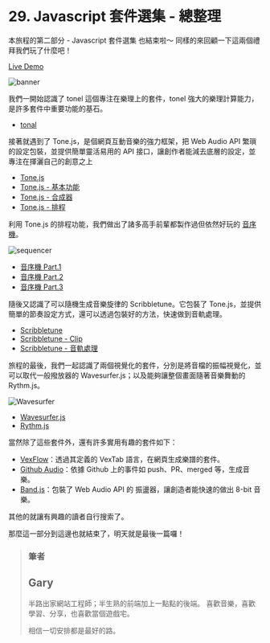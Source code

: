 # 29. Javascript 套件選集 - 總整理

本旅程的第二部分 - Javascript 套件選集 也結束啦～
同樣的來回顧一下這兩個禮拜我們玩了什麼吧！

[Live Demo](https://schaoss.github.io/web-audio)

![banner](https://i.imgur.com/5oewowO.png)

我們一開始認識了 tonel 這個專注在樂理上的套件，tonel 強大的樂理計算能力，是許多套件中重要功能的基石。

- [tonal](https://ithelp.ithome.com.tw/articles/10207147)

接著就遇到了 Tone.js，是個網頁互動音樂的強力框架，把 Web Audio API 繁瑣的設定包裝，並提供簡單靈活易用的 API 接口，讓創作者能減去底層的設定，並專注在揮灑自己的創意之上

- [Tone.js](https://ithelp.ithome.com.tw/articles/10207391)
- [Tone.js - 基本功能](https://ithelp.ithome.com.tw/articles/10207642)
- [Tone.js - 合成器](https://ithelp.ithome.com.tw/articles/10207893)
- [Tone.js - 排程](https://ithelp.ithome.com.tw/articles/10208097)

利用 Tone.js 的排程功能，我們做出了諸多高手前輩都製作過但依然好玩的 [音序機](https://schaoss.github.io/web-audio/#/sequencer)。

![sequencer](https://i.imgur.com/5kcVcID.gif)

- [音序機 Part.1](https://ithelp.ithome.com.tw/articles/10208332)
- [音序機 Part.2](https://ithelp.ithome.com.tw/articles/10208536)
- [音序機 Part.3](https://ithelp.ithome.com.tw/articles/10208727)

隨後又認識了可以隨機生成音樂旋律的 Scribbletune。它包裝了 Tone.js，並提供簡單的節奏設定方式，還可以透過包裝好的方法，快速做到音軌處理。

- [Scribbletune](https://ithelp.ithome.com.tw/articles/10208927)
- [Scribbletune - Clip](https://ithelp.ithome.com.tw/articles/10209133)
- [Scribbletune - 音軌處理](待補)

旅程的最後，我們一起認識了兩個視覺化的套件，分別是將音檔的振幅視覺化，並可以取代一般撥放器的 Wavesurfer.js；以及能夠讓整個畫面隨著音樂舞動的 Rythm.js。

![Wavesurfer](https://i.imgur.com/FdhD6ak.gif)

- [Wavesurfer.js](待補)
- [Rythm.js](待補)

當然除了這些套件外，還有許多實用有趣的套件如下：

- [VexFlow](https://github.com/0xfe/vexflow)：透過其定義的 VexTab 語言，在網頁生成樂譜的套件。
- [Github Audio](https://github.com/debugger22/github-audio)：依據 Github 上的事件如 push、PR、merged 等，生成音樂。
- [Band.js](https://github.com/meenie/band.js)：包裝了 Web Audio API 的 振盪器，讓創造者能快速的做出 8-bit 音樂。

其他的就讓有興趣的讀者自行搜索了。

那麼這一部分到這邊也就結束了，明天就是最後一篇囉！

> ### 筆者
>
> ## Gary
>
> 半路出家網站工程師；半生熟的前端加上一點點的後端。
> 喜歡音樂，喜歡學習、分享，也喜歡當個遊戲宅。
>
> 相信一切安排都是最好的路。
